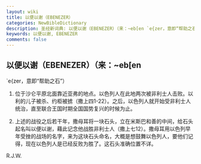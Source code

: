```yaml
---
layout: wiki
title: 以便以谢（EBENEZER）
categories: NewBibleDictionary
description: 圣经新词典: 以便以谢（EBENEZER）（来：~eb[en `e{zer，意即“帮助之石”）
keywords: 以便以谢, EBENEZER
comments: false
---
```


## 以便以谢（EBENEZER）（来：~eb[en

`e{zer，意即“帮助之石”）

1. 位于沙仑平原北面靠近亚弗的地点。以色列人在此地两次被非利士人击败。以利的儿子被杀、约柜被掳（撒上四1-22）。之后，以色列人就开始受非利士人统治，直至联合王国时期全国国势复兴的时候为止。

2. 上述的战役之后若干年，撒母耳将一块石头，立在米斯巴和善的中间，给石头起名叫以便以谢，藉此记念他战胜非利士人（撒上七12）。撒母耳用以色列早年受挫的战场的名字，来为这块石头命名，大概是想鼓舞以色列人，要他们记得，现在以色列人是已经反败为胜了。这石头准确位置不详。

R.J.W.








